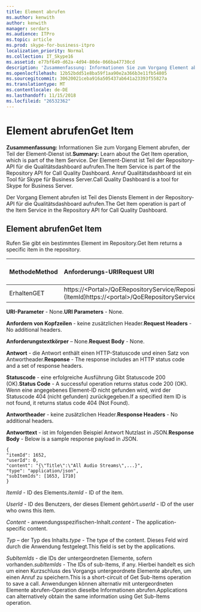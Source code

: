 ```yaml
---
title: Element abrufen
ms.author: kenwith
author: kenwith
manager: serdars
ms.audience: ITPro
ms.topic: article
ms.prod: skype-for-business-itpro
localization_priority: Normal
ms.collection: IT_Skype16
ms.assetid: e77bf649-d62a-4d94-80de-066ba47730cd
description: 'Zusammenfassung: Informationen Sie zum Vorgang Element abrufen, der Teil der Element-Dienst ist. Der Element-Dienst ist Teil der Repository-API für die Qualitätsdashboard aufrufen. Anruf Qualitätsdashboard ist ein Tool für Skype für Business Server.'
ms.openlocfilehash: 12b52bdd51e8ba59f1aa90e2a366b3e11fb54805
ms.sourcegitcommit: 30620021ceba916a505437ab641a23393f55827a
ms.translationtype: MT
ms.contentlocale: de-DE
ms.lasthandoff: 11/15/2018
ms.locfileid: "26532362"
---
```

# <a name="get-item"></a><span data-ttu-id="4d21c-105">Element abrufen</span><span class="sxs-lookup"><span data-stu-id="4d21c-105">Get Item</span></span>
 
<span data-ttu-id="4d21c-106">**Zusammenfassung:** Informationen Sie zum Vorgang Element abrufen, der Teil der Element-Dienst ist.</span><span class="sxs-lookup"><span data-stu-id="4d21c-106">**Summary:** Learn about the Get Item operation, which is part of the Item Service.</span></span> <span data-ttu-id="4d21c-107">Der Element-Dienst ist Teil der Repository-API für die Qualitätsdashboard aufrufen.</span><span class="sxs-lookup"><span data-stu-id="4d21c-107">The Item Service is part of the Repository API for Call Quality Dashboard.</span></span> <span data-ttu-id="4d21c-108">Anruf Qualitätsdashboard ist ein Tool für Skype für Business Server.</span><span class="sxs-lookup"><span data-stu-id="4d21c-108">Call Quality Dashboard is a tool for Skype for Business Server.</span></span>
  
<span data-ttu-id="4d21c-109">Der Vorgang Element abrufen ist Teil des Diensts Element in der Repository-API für die Qualitätsdashboard aufrufen.</span><span class="sxs-lookup"><span data-stu-id="4d21c-109">The Get Item operation is part of the Item Service in the Repository API for Call Quality Dashboard.</span></span>
  
## <a name="get-item"></a><span data-ttu-id="4d21c-110">Element abrufen</span><span class="sxs-lookup"><span data-stu-id="4d21c-110">Get Item</span></span>

<span data-ttu-id="4d21c-111">Rufen Sie gibt ein bestimmtes Element im Repository.</span><span class="sxs-lookup"><span data-stu-id="4d21c-111">Get Item returns a specific item in the repository.</span></span>
  
|<span data-ttu-id="4d21c-112">**Methode**</span><span class="sxs-lookup"><span data-stu-id="4d21c-112">**Method**</span></span>|<span data-ttu-id="4d21c-113">**Anforderungs-URI**</span><span class="sxs-lookup"><span data-stu-id="4d21c-113">**Request URI**</span></span>|<span data-ttu-id="4d21c-114">**HTTP-Version**</span><span class="sxs-lookup"><span data-stu-id="4d21c-114">**HTTP Version**</span></span>|
|:-----|:-----|:-----|
|<span data-ttu-id="4d21c-115">Erhalten</span><span class="sxs-lookup"><span data-stu-id="4d21c-115">GET</span></span>  <br/> |<span data-ttu-id="4d21c-116">https://\<Portal\>/QoERepositoryService/Repository/Element / {ItemId}</span><span class="sxs-lookup"><span data-stu-id="4d21c-116">https://\<portal\>/QoERepositoryService/repository/item/{itemId}</span></span>  <br/> |<span data-ttu-id="4d21c-117">HTTP/1.1</span><span class="sxs-lookup"><span data-stu-id="4d21c-117">HTTP/1.1</span></span>  <br/> |
   
 <span data-ttu-id="4d21c-118">**URI-Parameter** - None.</span><span class="sxs-lookup"><span data-stu-id="4d21c-118">**URI Parameters** - None.</span></span>
  
 <span data-ttu-id="4d21c-119">**Anfordern von Kopfzeilen** - keine zusätzlichen Header.</span><span class="sxs-lookup"><span data-stu-id="4d21c-119">**Request Headers** - No additional headers.</span></span>
  
 <span data-ttu-id="4d21c-120">**Anforderungstextkörper** – None.</span><span class="sxs-lookup"><span data-stu-id="4d21c-120">**Request Body** - None.</span></span>
  
 <span data-ttu-id="4d21c-121">**Antwort** - die Antwort enthält einen HTTP-Statuscode und einen Satz von Antwortheader.</span><span class="sxs-lookup"><span data-stu-id="4d21c-121">**Response** - The response includes an HTTP status code and a set of response headers.</span></span>
  
 <span data-ttu-id="4d21c-122">**Statuscode** - eine erfolgreiche Ausführung Gibt Statuscode 200 (OK).</span><span class="sxs-lookup"><span data-stu-id="4d21c-122">**Status Code** - A successful operation returns status code 200 (OK).</span></span> <span data-ttu-id="4d21c-123">Wenn eine angegebenes Element-ID nicht gefunden wird, wird der Statuscode 404 (nicht gefunden) zurückgegeben.</span><span class="sxs-lookup"><span data-stu-id="4d21c-123">If a specified item ID is not found, it returns status code 404 (Not Found).</span></span>
  
 <span data-ttu-id="4d21c-124">**Antwortheader** - keine zusätzlichen Header.</span><span class="sxs-lookup"><span data-stu-id="4d21c-124">**Response Headers** - No additional headers.</span></span>
  
 <span data-ttu-id="4d21c-125">**Antworttext** - ist im folgenden Beispiel Antwort Nutzlast in JSON.</span><span class="sxs-lookup"><span data-stu-id="4d21c-125">**Response Body** - Below is a sample response payload in JSON.</span></span>
  
```
{
"itemId": 1652,
"userId": 0,
"content": "{\"Title\":\"All Audio Streams\",...}",
"type": "application/json",
"subItemIds": [1653, 1710]
}
```

 <span data-ttu-id="4d21c-126">*ItemId* - ID des Elements.</span><span class="sxs-lookup"><span data-stu-id="4d21c-126">*itemId*  - ID of the item.</span></span>
  
 <span data-ttu-id="4d21c-127">*UserId* - ID des Benutzers, der dieses Element gehört.</span><span class="sxs-lookup"><span data-stu-id="4d21c-127">*userId*  - ID of the user who owns this item.</span></span>
  
 <span data-ttu-id="4d21c-128">*Content* - anwendungsspezifischen-Inhalt.</span><span class="sxs-lookup"><span data-stu-id="4d21c-128">*content*  - The application-specific content.</span></span>
  
 <span data-ttu-id="4d21c-129">*Typ* – der Typ des Inhalts.</span><span class="sxs-lookup"><span data-stu-id="4d21c-129">*type*  - The type of the content.</span></span> <span data-ttu-id="4d21c-130">Dieses Feld wird durch die Anwendung festgelegt.</span><span class="sxs-lookup"><span data-stu-id="4d21c-130">This field is set by the applications.</span></span>
  
 <span data-ttu-id="4d21c-131">*SubItemIds* - die IDs der untergeordneten Elemente, sofern vorhanden.</span><span class="sxs-lookup"><span data-stu-id="4d21c-131">*subItemIds*  - The IDs of sub-Items, if any.</span></span> <span data-ttu-id="4d21c-132">Hierbei handelt es sich um einen Kurzschluss des Vorgangs untergeordnete Elemente abrufen, um einen Anruf zu speichern.</span><span class="sxs-lookup"><span data-stu-id="4d21c-132">This is a short-circuit of Get Sub-Items operation to save a call.</span></span> <span data-ttu-id="4d21c-133">Anwendungen können alternativ mit untergeordneten Elemente abrufen-Operation dieselbe Informationen abrufen.</span><span class="sxs-lookup"><span data-stu-id="4d21c-133">Applications can alternatively obtain the same information using Get Sub-Items operation.</span></span>
  

